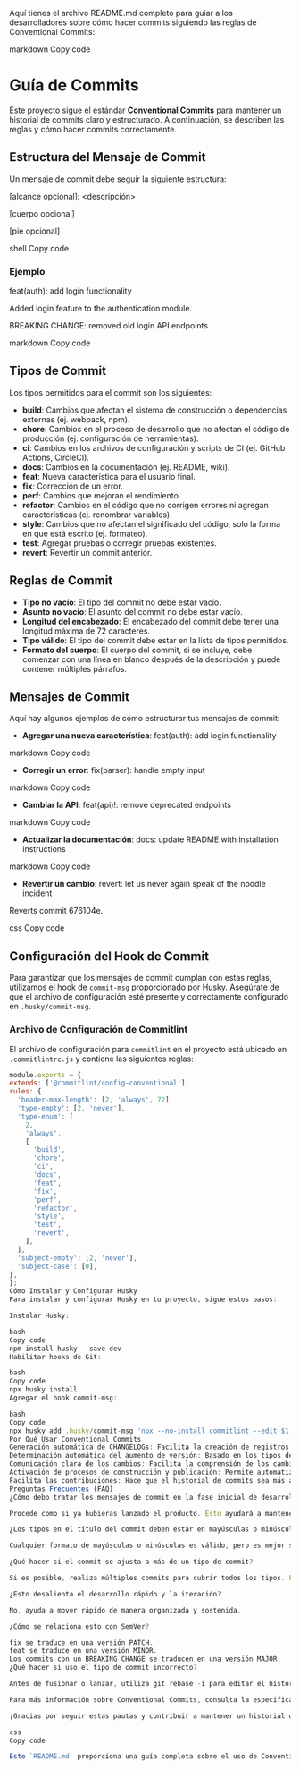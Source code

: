 Aquí tienes el archivo README.md completo para guiar a los desarrolladores sobre cómo hacer commits siguiendo las reglas de Conventional Commits:

markdown
Copy code
# Guía de Commits

Este proyecto sigue el estándar **Conventional Commits** para mantener un historial de commits claro y estructurado. A continuación, se describen las reglas y cómo hacer commits correctamente.

## Estructura del Mensaje de Commit

Un mensaje de commit debe seguir la siguiente estructura:

<tipo>[alcance opcional]: <descripción>

[cuerpo opcional]

[pie opcional]

shell
Copy code

### Ejemplo

feat(auth): add login functionality

Added login feature to the authentication module.

BREAKING CHANGE: removed old login API endpoints

markdown
Copy code

## Tipos de Commit

Los tipos permitidos para el commit son los siguientes:

- **build**: Cambios que afectan el sistema de construcción o dependencias externas (ej. webpack, npm).
- **chore**: Cambios en el proceso de desarrollo que no afectan el código de producción (ej. configuración de herramientas).
- **ci**: Cambios en los archivos de configuración y scripts de CI (ej. GitHub Actions, CircleCI).
- **docs**: Cambios en la documentación (ej. README, wiki).
- **feat**: Nueva característica para el usuario final.
- **fix**: Corrección de un error.
- **perf**: Cambios que mejoran el rendimiento.
- **refactor**: Cambios en el código que no corrigen errores ni agregan características (ej. renombrar variables).
- **style**: Cambios que no afectan el significado del código, solo la forma en que está escrito (ej. formateo).
- **test**: Agregar pruebas o corregir pruebas existentes.
- **revert**: Revertir un commit anterior.

## Reglas de Commit

- **Tipo no vacío**: El tipo del commit no debe estar vacío.
- **Asunto no vacío**: El asunto del commit no debe estar vacío.
- **Longitud del encabezado**: El encabezado del commit debe tener una longitud máxima de 72 caracteres.
- **Tipo válido**: El tipo del commit debe estar en la lista de tipos permitidos.
- **Formato del cuerpo**: El cuerpo del commit, si se incluye, debe comenzar con una línea en blanco después de la descripción y puede contener múltiples párrafos.

## Mensajes de Commit

Aquí hay algunos ejemplos de cómo estructurar tus mensajes de commit:

- **Agregar una nueva característica**:
feat(auth): add login functionality

markdown
Copy code

- **Corregir un error**:
fix(parser): handle empty input

markdown
Copy code

- **Cambiar la API**:
feat(api)!: remove deprecated endpoints

markdown
Copy code

- **Actualizar la documentación**:
docs: update README with installation instructions

markdown
Copy code

- **Revertir un cambio**:
revert: let us never again speak of the noodle incident

Reverts commit 676104e.

css
Copy code

## Configuración del Hook de Commit

Para garantizar que los mensajes de commit cumplan con estas reglas, utilizamos el hook de `commit-msg` proporcionado por Husky. Asegúrate de que el archivo de configuración esté presente y correctamente configurado en `.husky/commit-msg`.

### Archivo de Configuración de Commitlint

El archivo de configuración para `commitlint` en el proyecto está ubicado en `.commitlintrc.js` y contiene las siguientes reglas:

```js
module.exports = {
extends: ['@commitlint/config-conventional'],
rules: {
  'header-max-length': [2, 'always', 72],
  'type-empty': [2, 'never'],
  'type-enum': [
    2,
    'always',
    [
      'build',
      'chore',
      'ci',
      'docs',
      'feat',
      'fix',
      'perf',
      'refactor',
      'style',
      'test',
      'revert',
    ],
  ],
  'subject-empty': [2, 'never'],
  'subject-case': [0],
},
};
Cómo Instalar y Configurar Husky
Para instalar y configurar Husky en tu proyecto, sigue estos pasos:

Instalar Husky:

bash
Copy code
npm install husky --save-dev
Habilitar hooks de Git:

bash
Copy code
npx husky install
Agregar el hook commit-msg:

bash
Copy code
npx husky add .husky/commit-msg 'npx --no-install commitlint --edit $1'
Por Qué Usar Conventional Commits
Generación automática de CHANGELOGs: Facilita la creación de registros de cambios.
Determinación automática del aumento de versión: Basado en los tipos de commits realizados.
Comunicación clara de los cambios: Facilita la comprensión de los cambios para los miembros del equipo y otros interesados.
Activación de procesos de construcción y publicación: Permite automatizar la integración y entrega continua.
Facilita las contribuciones: Hace que el historial de commits sea más accesible para nuevos colaboradores.
Preguntas Frecuentes (FAQ)
¿Cómo debo tratar los mensajes de commit en la fase inicial de desarrollo?

Procede como si ya hubieras lanzado el producto. Esto ayudará a mantener un historial claro y útil desde el principio.

¿Los tipos en el título del commit deben estar en mayúsculas o minúsculas?

Cualquier formato de mayúsculas o minúsculas es válido, pero es mejor ser consistente.

¿Qué hacer si el commit se ajusta a más de un tipo de commit?

Si es posible, realiza múltiples commits para cubrir todos los tipos. Esto ayuda a mantener un historial de commits organizado.

¿Esto desalienta el desarrollo rápido y la iteración?

No, ayuda a mover rápido de manera organizada y sostenida.

¿Cómo se relaciona esto con SemVer?

fix se traduce en una versión PATCH.
feat se traduce en una versión MINOR.
Los commits con un BREAKING CHANGE se traducen en una versión MAJOR.
¿Qué hacer si uso el tipo de commit incorrecto?

Antes de fusionar o lanzar, utiliza git rebase -i para editar el historial de commits. Después del lanzamiento, el proceso de limpieza puede variar según las herramientas y procesos utilizados.

Para más información sobre Conventional Commits, consulta la especificación completa.

¡Gracias por seguir estas pautas y contribuir a mantener un historial de commits claro y útil!

css
Copy code

Este `README.md` proporciona una guía completa sobre el uso de Conventional Commits, incluyendo ejem